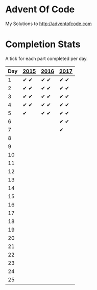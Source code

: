 ﻿# Advent Of Code
My Solutions to http://adventofcode.com

# Completion Stats

A tick for each part completed per day.

| Day | [2015](http://adventofcode.com/2015) | [2016](http://adventofcode.com/2016) | [2017](http://adventofcode.com/2017) |
|-----|--------------------------------------|--------------------------------------|--------------------------------------|
| 1   | ✔ ✔                                 | ✔ ✔                                | ✔ ✔                                |
| 2   | ✔ ✔                                 | ✔ ✔                                | ✔ ✔                                |
| 3   | ✔ ✔                                 | ✔ ✔                                | ✔ ✔                                |
| 4   | ✔ ✔                                 | ✔ ✔                                | ✔ ✔                                |
| 5   | ✔                                    | ✔ ✔                                | ✔ ✔                                |
| 6   |                                      |                                      | ✔ ✔                                |
| 7   |                                      |                                      | ✔                                   |
| 8   |                                      |                                      |                                      |
| 9   |                                      |                                      |                                      |
| 10  |                                      |                                      |                                      |
| 11  |                                      |                                      |                                      |
| 12  |                                      |                                      |                                      |
| 13  |                                      |                                      |                                      |
| 14  |                                      |                                      |                                      |
| 15  |                                      |                                      |                                      |
| 16  |                                      |                                      |                                      |
| 17  |                                      |                                      |                                      |
| 18  |                                      |                                      |                                      |
| 19  |                                      |                                      |                                      |
| 20  |                                      |                                      |                                      |
| 21  |                                      |                                      |                                      |
| 22  |                                      |                                      |                                      |
| 23  |                                      |                                      |                                      |
| 24  |                                      |                                      |                                      |
| 25  |                                      |                                      |                                      |
